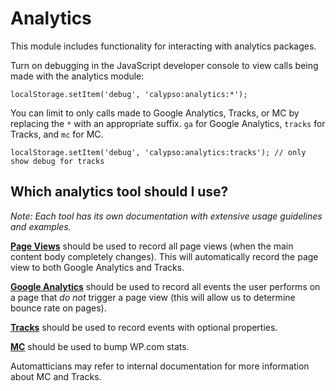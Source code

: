Analytics
=========

This module includes functionality for interacting with analytics packages.

Turn on debugging in the JavaScript developer console to view calls being made with the analytics module:

`localStorage.setItem('debug', 'calypso:analytics:*');`

You can limit to only calls made to Google Analytics, Tracks, or MC by replacing the `*` with an appropriate suffix. `ga` for Google Analytics, `tracks` for Tracks, and `mc` for MC.

`localStorage.setItem('debug', 'calypso:analytics:tracks'); // only show debug for tracks`


## Which analytics tool should I use?

_Note: Each tool has its own documentation with extensive usage guidelines and examples._

[**Page Views**](./docs/page-views.md) should be used to record all page views (when the main content body completely changes). This will automatically record the page view to both Google Analytics and Tracks.

[**Google Analytics**](./docs/google-analytics.md) should be used to record all events the user performs on a page that *do not* trigger a page view (this will allow us to determine bounce rate on pages).

[**Tracks**](./docs/tracks.md) should be used to record events with optional properties.

[**MC**](./docs/mc.md) should be used to bump WP.com stats.

Automatticians may refer to internal documentation for more information about MC and Tracks.
